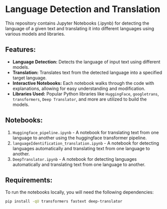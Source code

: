# Language Detection and Translation

This repository contains Jupyter Notebooks (.ipynb) for detecting the language of a given text and translating it into different languages using various models and libraries.

## Features:
- **Language Detection:** Detects the language of input text using different models.
- **Translation:** Translates text from the detected language into a specified target language.
- **Interactive Notebooks:** Each notebook walks through the code with explanations, allowing for easy understanding and modification.
- **Libraries Used:** Popular Python libraries like `HuggingFace`, `googletrans`, `transformers`, `Deep Translator`, and more are utilized to build the models.

## Notebooks:
1. `Huggingface_pipeline.ipynb` - A notebook for translating text from one language to another using the huggingface transformer pipeline.
2. `languageIdentification_translation.ipynb` - A notebook for detecting languages automatically and translating text from one language to another.
3. `DeepTranslator.ipynb` - A notebook for detecting languages automatically and translating text from one language to another.

## Requirements:
To run the notebooks locally, you will need the following dependencies:
```bash
pip install -qU transformers fastext deep-translator

